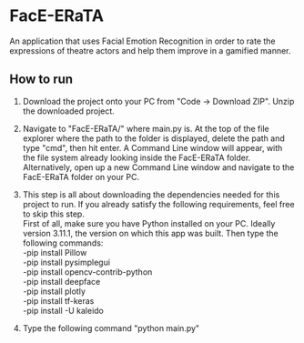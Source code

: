 # FacE-ERaTA
An application that uses Facial Emotion Recognition in order to rate the expressions of theatre actors and help them improve in a gamified manner.

## How to run
1) Download the project onto your PC from "Code -> Download ZIP". Unzip the downloaded project.
2) Navigate to "FacE-ERaTA/" where main.py is. At the top of the file explorer where the path to the folder is displayed, delete the path and type "cmd", then hit enter. A Command Line window will appear, with the file system already looking inside the FacE-ERaTA folder. Alternatively, open up a new Command Line window and navigate to the FacE-ERaTA folder on your PC.
3) This step is all about downloading the dependencies needed for this project to run. If you already satisfy the following requirements, feel free to skip this step.<br>
First of all, make sure you have Python installed on your PC. Ideally version 3.11.1, the version on which this app was built. Then type the following commands:<br>
   -pip install Pillow<br>
   -pip install pysimplegui<br>
   -pip install opencv-contrib-python<br>
   -pip install deepface<br>
   -pip install plotly<br>
   -pip install tf-keras<br>
   -pip install -U kaleido

4) Type the following command "python main.py"
